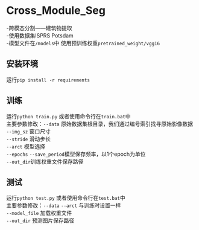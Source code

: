 # Cross_Module_Seg
-跨模态分割——建筑物提取  
-使用数据集ISPRS Potsdam  
-模型文件在`/models`中  使用预训练权重`pretrained_weight/vgg16`  
## 安装环境
运行`pip install -r requirements`  
## 训练
运行`python train.py` 或者使用命令行在`train.bat`中  
主要参数修改：`--data` 原始数据集根目录，我们通过编号索引找寻原始影像数据  
             `--img_sz` 窗口尺寸  
             `--stride` 滑动步长  
             `--arct` 模型选择  
             `--epochs`  `--save_period`模型保存频率，以1个epoch为单位  
             `--out_dir`训练权重文件保存路径
## 测试
运行`python test.py` 或者使用命令行在`test.bat`中  
主要参数修改：`--data` `--arct` 与训练时设置一样  
`--model_file` 加载权重文件  
`--out_dir` 预测图片保存路径
             
